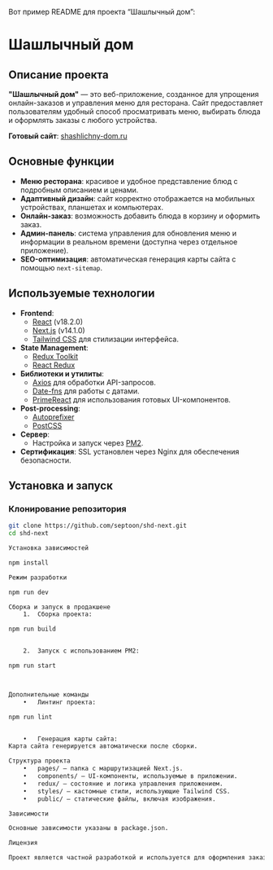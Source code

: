 Вот пример README для проекта “Шашлычный дом”:

# Шашлычный дом

## Описание проекта

**"Шашлычный дом"** — это веб-приложение, созданное для упрощения онлайн-заказов и управления меню для ресторана. Сайт предоставляет пользователям удобный способ просматривать меню, выбирать блюда и оформлять заказы с любого устройства.  

**Готовый сайт**: [shashlichny-dom.ru](https://shashlichny-dom.ru/)

## Основные функции

- **Меню ресторана**: красивое и удобное представление блюд с подробным описанием и ценами.
- **Адаптивный дизайн**: сайт корректно отображается на мобильных устройствах, планшетах и компьютерах.
- **Онлайн-заказ**: возможность добавить блюда в корзину и оформить заказ.
- **Админ-панель**: система управления для обновления меню и информации в реальном времени (доступна через отдельное приложение).
- **SEO-оптимизация**: автоматическая генерация карты сайта с помощью `next-sitemap`.

## Используемые технологии

- **Frontend**: 
  - [React](https://reactjs.org/) (v18.2.0)
  - [Next.js](https://nextjs.org/) (v14.1.0)
  - [Tailwind CSS](https://tailwindcss.com/) для стилизации интерфейса.
- **State Management**:
  - [Redux Toolkit](https://redux-toolkit.js.org/)
  - [React Redux](https://react-redux.js.org/)
- **Библиотеки и утилиты**:
  - [Axios](https://axios-http.com/) для обработки API-запросов.
  - [Date-fns](https://date-fns.org/) для работы с датами.
  - [PrimeReact](https://primereact.org/) для использования готовых UI-компонентов.
- **Post-processing**:
  - [Autoprefixer](https://github.com/postcss/autoprefixer)
  - [PostCSS](https://postcss.org/)
- **Сервер**: 
  - Настройка и запуск через [PM2](https://pm2.keymetrics.io/).
- **Сертификация**: SSL установлен через Nginx для обеспечения безопасности.

## Установка и запуск

### Клонирование репозитория

```bash
git clone https://github.com/septoon/shd-next.git
cd shd-next

Установка зависимостей

npm install

Режим разработки

npm run dev

Сборка и запуск в продакшене
	1.	Сборка проекта:

npm run build


	2.	Запуск с использованием PM2:

npm run start



Дополнительные команды
	•	Линтинг проекта:

npm run lint


	•	Генерация карты сайта:
Карта сайта генерируется автоматически после сборки.

Структура проекта
	•	pages/ — папка с маршрутизацией Next.js.
	•	components/ — UI-компоненты, используемые в приложении.
	•	redux/ — состояние и логика управления приложением.
	•	styles/ — кастомные стили, использующие Tailwind CSS.
	•	public/ — статические файлы, включая изображения.

Зависимости

Основные зависимости указаны в package.json.

Лицензия

Проект является частной разработкой и используется для оформления заказов с ресторана “Шашлычный дом”.
